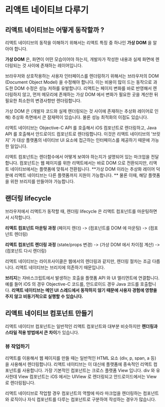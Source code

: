 # 리액트 네이티브 다루기

## 리액트 네이티브는 어떻게 동작할까 ?

리액트 네이티브의 동작을 이해하기 위해서는 리액트 특징 중 하나인 **가상 DOM** 을 알아야 합니다. 

**가상 DOM** 은, 화면이 어떤 모습이어야 하는지, 개발자가 작성한 내용과 실제 화면에 렌더링되는 것 사이에 존재하는 레이어입니다. 

브라우저와 상호작용하는 사용자 인터페이스를 렌더링하기 위해서는 브라우저의 DOM (Document Object Model) 을 수정해야 합니다. 이는 비용이 많이 드는 동작으로 과도한 DOM 수정은 성능 저하를 유발합니다. 리액트는 페이지 변화를 바로 반영해서 렌더링하지 않고, 먼저 메모리에 존재하는 가상 DOM 에서 변화가 필요한 곳을 계산한 뒤 필요한 최소한의 변경사항만 렌더링합니다.

가상 DOM 은 (개발자 코드와 실제 렌더링되는 것 사이에 존재하는 추상화 레이어로 인해) 추상화 측면에서 큰 잠재력이 있습니다. 물론 성능 최적화의 이점도 있습니다. 

리액트 네이티브는 Objective-C API 를 호출해서 iOS 컴포넌트로 렌더링하고, Java API 를 호출해서 안드로이드 컴포넌트로 렌더링합니다. 이것은 리액트 네이티브의 '브릿지' 가 대상 플랫폼의 네이티브 UI 요소에 접근하는 인터페이스를 제공하기 때문에 가능한 일입니다.

리액트 컴포넌트는 렌더함수에서 어떻게 보여야 하는지가 설명되어 있는 마크업을 전달합니다. 컴포넌트는 웹 페이지를 위한 리액트에서는 바로 DOM 으로 전환되지만, 리액트 네이티브에서는 플랫폼에 맞춰서 전환됩니다. **가상 DOM 이라는 추상화 레이어 덕분에 리액트 네이티브는 다른 플랫폼까지 지원이 가능합니다. ** 물론 이때, 해당 플랫폼을 위한 브리지를 만들어야 가능합니다.

## 랜더링 lifecycle
브라우저에서 리액트가 동작할 때, 렌더링 lifecycle 은 리액트 컴포넌트를 마운팅하면서 시작합니다. 

**리액트 컴포넌트 마운팅 과정**
(페이지 렌더) -> (컴포넌트를 DOM 에 마운팅) -> (컴포넌트 렌더링)

**리액트 컴포넌트 렌더링 과정**
(state/props 변경) -> (가상 DOM 에서 차이점 계산) -> (컴포넌트 다시 렌더링)

리액트 네이티브는 라이프사이클은 웹에서의 렌더링과 같지만, 렌더링 절차는 조금 다릅니다. 리액트 네이티브는 브리지에 의존하기 때문입니다. 

**브리지**는 자바스크립트에서 발생하는 호출을 플랫폼 API 와 UI 엘리먼트에 연결합니다. 예를 들어 iOS 의 경우 Objective-C 코드를, 안드로이드 경우 Java 코드를 호출합니다. **리액트 네이티브는 메인 UI 스레드에서 동작하지 않기 때문에 사용자 경험에 영향을 주지 않고 비동기적으로 실행할 수 있습니다.**

## 리액트 네이티브 컴포넌트 만들기
리액트 네이티브 컴포넌트는 일반적인 리액트 컴포넌트와 대부분 비슷하지만 **렌더링과 스타일 적용 방법에서 큰 차이**가 있습니다.

### 뷰 작업하기
리액트를 이용해서 웹 페이지를 만들 때는 일반적인 HTML 요소 (div, p, span, a 등) 을 사용해서 렌더링합니다. 리액트 네이티브는 이 대신에 플랫폼에 종속적인 리액트 컴포넌트를 사용합니다. 가장 기본적인 컴포넌트는 크로스 플랫폼 View 입니다. div 와 유사한데 View 컴포넌트는 iOS 에서는 UIView 로 렌더링되고 안드로이드에서는 View 로 렌더링됩니다. 

리액트 네이티브로 작업할 경우 컴포넌트의 역할에 따라 마크업을 렌더링하는 컴포넌트와 로직이나 자식 컴포넌트를 다루는 컴포넌트로 구분하여 작성하는 경우가 많습니다. 
<!--stackedit_data:
eyJoaXN0b3J5IjpbLTcyNTA3NTE4MCwtMTMxMDY0NzU1NSwtMT
YzNjU4MTgzMSwtMTUxMDk2MzA1NiwxNjg1Njk1MjAyLDE0MzA2
NjU4MTAsLTEwMTc4ODA3MDcsLTE5NzMwMTcxODcsLTEyNjU4Nz
Y2MiwtNTQ1Mjg4NjM1LDE2MDIzNTM2NjQsNDY1MDI5NDQ0LC04
OTg1MzM2MzAsLTE5NzM3MzUyMjUsNzMwOTk4MTE2XX0=
-->